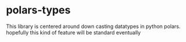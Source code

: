 # polars-types
This library is centered around down casting datatypes in python polars. hopefully this kind of feature will be standard eventually
